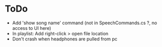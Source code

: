 # ToDo

+ Add 'show song name' command (not in SpeechCommands.cs ?, no access to UI here)
+ In playlist: Add right-click > open file location
+ Don't crash when headphones are pulled from pc